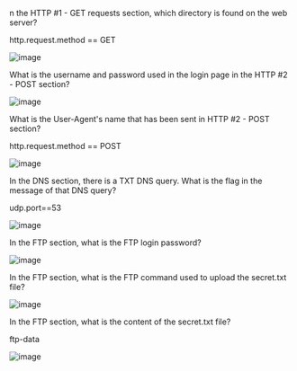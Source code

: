 n the HTTP #1 - GET requests section, which directory is found on the web server?

http.request.method == GET

![image](https://user-images.githubusercontent.com/95479102/145413024-cd50f562-7db5-4596-bade-2cb8a30d87c2.png)

What is the username and password used in the login page in the HTTP #2 - POST section? 

![image](https://user-images.githubusercontent.com/95479102/145520388-df97dfe0-711e-4200-8c1b-868dbf5ce716.png)

What is the User-Agent's name that has been sent in HTTP #2 - POST section?

http.request.method == POST

![image](https://user-images.githubusercontent.com/95479102/145520521-839b2e79-952d-45e5-ab16-b5ea7dbd12b7.png)

In the DNS section, there is a TXT DNS query. What is the flag in the message of that DNS query?

udp.port==53

![image](https://user-images.githubusercontent.com/95479102/145520781-57313587-e921-4331-803b-2433440aa5fd.png)

In the FTP section, what is the FTP login password?

![image](https://user-images.githubusercontent.com/95479102/145520883-e5230a53-01d3-47e7-8b4a-87fe4f0029ce.png)

In the FTP section, what is the FTP command used to upload the secret.txt  file?

![image](https://user-images.githubusercontent.com/95479102/145520974-b90f809b-6df9-459b-8cea-7d5db105e235.png)

In the FTP section, what is the content of the secret.txt file?

ftp-data

![image](https://user-images.githubusercontent.com/95479102/145521136-c869454c-9dad-4c25-8d8b-2345adc09f44.png)
